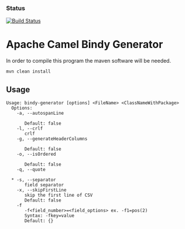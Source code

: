 ### Status
[![Build Status](https://api.travis-ci.org/maciekdeb/bindy-generator.svg)](https://travis-ci.org/maciekdeb/bindy-generator)

# Apache Camel Bindy Generator

In order to compile this program the maven software will be needed.

```mvn clean install```

## Usage
```
Usage: bindy-generator [options] <FileName> <ClassNameWithPackage>
  Options:
    -a, --autospanLine
       
       Default: false
    -l, --crlf
       crlf
    -g, --generateHeaderColumns
       
       Default: false
    -o, --isOrdered
       
       Default: false
    -q, --quote
       
  * -s, --separator
       field separator
    -x, --skipFirstLine
       skip the first line of CSV
       Default: false
    -f
       -f<field_number>=<field_options> ex. -f1=pos(2)
       Syntax: -fkey=value
       Default: {}
```
